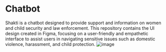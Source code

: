 # Chatbot
Shakti is a chatbot designed to provide support and information on women and child security and law enforcement. This repository contains the UI design created in Figma, focusing on a user-friendly and empathetic interface to assist users in navigating sensitive issues such as domestic violence, harassment, and child protection.
![image](https://github.com/user-attachments/assets/0f06cce6-fc20-4224-9dca-6ebf1d9f1375)
